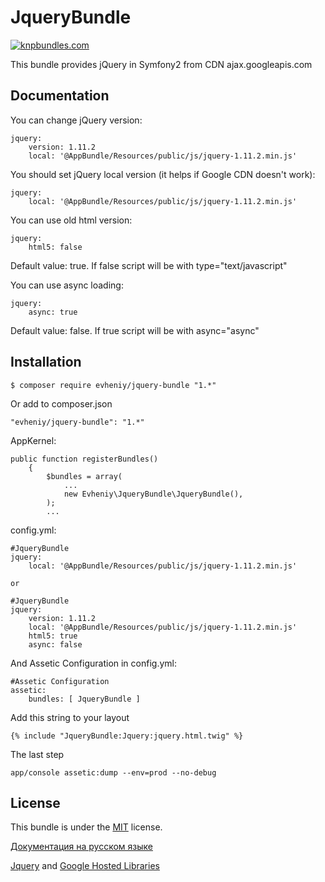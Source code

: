 JqueryBundle
=================

[![knpbundles.com](http://knpbundles.com/evheniy/JqueryBundle/badge)](http://knpbundles.com/evheniy/JqueryBundle)

This bundle provides jQuery in Symfony2 from CDN ajax.googleapis.com

Documentation
-------------

You can change jQuery version:

    jquery:
        version: 1.11.2
        local: '@AppBundle/Resources/public/js/jquery-1.11.2.min.js'

You should set jQuery local version (it helps if Google CDN doesn't work):

    jquery:
        local: '@AppBundle/Resources/public/js/jquery-1.11.2.min.js'

You can use old html version:

    jquery:
        html5: false

Default value: true. If false script will be with type="text/javascript"

You can use async loading:

    jquery:
        async: true

Default value: false. If true script will be with async="async"

Installation
------------

    $ composer require evheniy/jquery-bundle "1.*"

Or add to composer.json

    "evheniy/jquery-bundle": "1.*"

AppKernel:

    public function registerBundles()
        {
            $bundles = array(
                ...
                new Evheniy\JqueryBundle\JqueryBundle(),
            );
            ...

config.yml:

    #JqueryBundle
    jquery:
        local: '@AppBundle/Resources/public/js/jquery-1.11.2.min.js'

    or

    #JqueryBundle
    jquery:
        version: 1.11.2
        local: '@AppBundle/Resources/public/js/jquery-1.11.2.min.js'
        html5: true
        async: false

And Assetic Configuration in config.yml:

    #Assetic Configuration
    assetic:
        bundles: [ JqueryBundle ]

Add this string to your layout

    {% include "JqueryBundle:Jquery:jquery.html.twig" %}

The last step

    app/console assetic:dump --env=prod --no-debug

License
-------

This bundle is under the [MIT][4] license.

[Документация на русском языке][1]

[Jquery][2] and [Google Hosted Libraries][3]

[1]:  http://makedev.org/articles/symfony/bundles/jquery_bundle.html
[2]:  https://jquery.com/
[3]:  https://developers.google.com/speed/libraries/devguide#jquery
[4]:  https://github.com/evheniy/JqueryBundle/blob/master/Resources/meta/LICENSE
